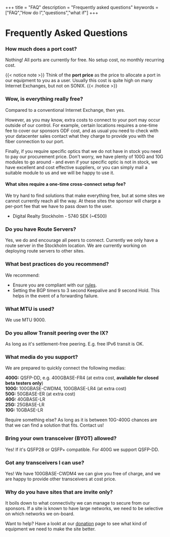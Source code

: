 +++
title = "FAQ"
description = "Frequently asked questions"
keywords = ["FAQ","How do I","questions","what if"]
+++

# Frequently Asked Questions

### How much does a port cost?

Nothing! All ports are currently for free. No setup cost, no monthly recurring cost.

{{< notice note >}}
Think of the **port price** as the price to allocate a port in our equipment
to you as a user. Usually this cost is quite high on many Internet Exchanges,
but not on SONIX.
{{< /notice >}}

### Wow, is everything really free?

Compared to a conventional Internet Exchange, then yes.

However, as you may know, extra costs to connect to your port may occur
outside of our control. For example, certain locations requires a one-time fee
to cover our sponsors ODF cost, and as usual you need to check with your
datacenter sales contact what they charge to provide you with the fiber
connection to our port.

Finally, if you require specific optics that we do not have in stock
you need to pay our procurement price. Don't worry, we have plenty of 100G and
10G modules to go around - and even if your specific optic is not in stock,
we have excellent and cost effective suppliers, or you can simply mail
a suitable module to us and we will be happy to use it.

#### What sites require a one-time cross-connect setup fee?

We try hard to find solutions that make everything free, but at some sites we
cannot currently reach all the way. At these sites the sponsor will charge a
per-port fee that we have to pass down to the user.

 - Digital Realty Stockholm - 5740 SEK (~€500)

### Do you have Route Servers?

Yes, we do and encourage all peers to connect. Currently we only have a route server in the Stockholm location. We are currently working on deploying route servers to other sites.

### What best practices do you recommend?

We recommend:

- Ensure you are compliant with our [rules](/rules/).
- Setting the BGP timers to 3 second Keepalive and 9 second Hold. This helps in the event of a forwarding failure.

### What MTU is used?

We use MTU 9000.

### Do you allow Transit peering over the IX?

As long as it's settlement-free peering. E.g. free IPv6 transit is OK.

### What media do you support?

We are prepared to quickly connect the following medias:

**400G:** QSFP-DD, e.g. 400GBASE-FR4 (at extra cost, **available for closed beta testers only**)  
**100G:** 100GBASE-CWDM4, 100GBASE-LR4 (at extra cost)  
**50G:** 50GBASE-ER (at extra cost)  
**40G:** 40GBASE-LR  
**25G:** 25GBASE-LR  
**10G:** 10GBASE-LR 

Require something else? As long as it is between 10G-400G chances
are that we can find a solution that fits. Contact us!

### Bring your own transceiver (BYOT) allowed?

Yes! If it's QSFP28 or QSFP+ compatible. For 400G we support QSFP-DD.

### Got any transceivers I can use?

Yes! We have 100GBASE-CWDM4 we can give you free of charge, and we are happy to
provide other transceivers at cost price.

### Why do you have sites that are invite only?

It boils down to what connectivity we can manage to secure from our sponsors.
If a site is known to have large networks, we need to be selective on which
networks we on-board.

Want to help? Have a lookt at our [donation](/donate/) page to see what kind
of equipment we need to make the site better.
